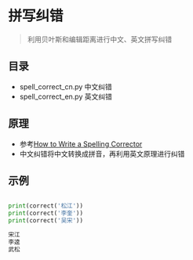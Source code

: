 # 拼写纠错
> 利用贝叶斯和编辑距离进行中文、英文拼写纠错

## 目录
- spell_correct_cn.py 中文纠错
- spell_correct_en.py 英文纠错

## 原理
- 参考[How to Write a Spelling Corrector](https://norvig.com/spell-correct.html)
- 中文纠错将中文转换成拼音，再利用英文原理进行纠错

## 示例
```python

print(correct('松江'))
print(correct('李奎'))
print(correct('吴宋'))

宋江
李逵
武松
```


